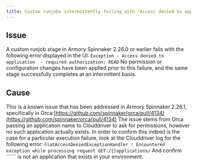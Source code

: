 ```yaml
---
title: Custom runjobs intermittently failing with "Access denied to application" error
---
```


## Issue
A custom runjob stage in Armory Spinnaker 2.26.0 or earlier fails with the following error displayed in the UI: 
```Exception - Access denied to application  - required authorization: READ```
No permission or configuration changes have been applied prior to this failure, and the same stage successfully completes at an intermittent basis. 

## Cause
This is a known issue that has been addressed in Armory Spinnaker 2.26.1, specifically in Orca:[https://github.com/spinnaker/orca/pull/4134](https://github.com/spinnaker/orca/pull/4134)
The issue stems from Orca passing an application name to Clouddriver to ask for permissions, however no such application actually exists.
In order to confirm this indeed is the case for a particular execution failure, look at the Clouddriver log for the following error:
```FiatAccessDeniedExceptionHandler : Encountered exception while processing request GET:/{}applications/```
And confirm `````` is not an application that exists in your environment.

